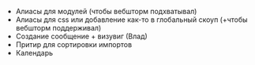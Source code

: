 - Алиасы для модулей (чтобы вебшторм подхватывал)
- Алиасы для css или добавление как-то в глобальный скоуп (+чтобы вебшторм поддерживал)
- Создание сообщение + визувиг (Влад)
- Притир для сортировки импортов
- Календарь

